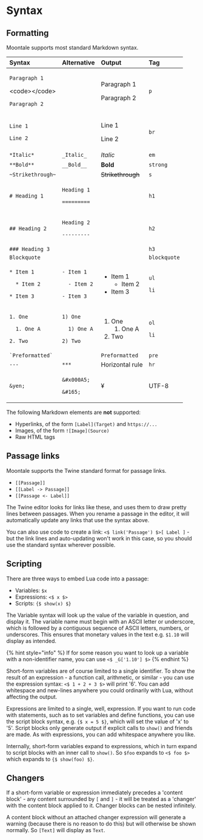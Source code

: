 # Syntax

## Formatting

Moontale supports most standard Markdown syntax.

<table>
  <thead>
    <tr>
      <th style="text-align:left">Syntax</th>
      <th style="text-align:left">Alternative</th>
      <th style="text-align:left">Output</th>
      <th style="text-align:left">Tag</th>
    </tr>
  </thead>
  <tbody>
    <tr>
      <td style="text-align:left">
        <p><code>Paragraph 1</code> 
        </p>
        <p>&lt;code&gt;&lt;/code&gt;</p>
        <p><code>Paragraph 2</code>
        </p>
      </td>
      <td style="text-align:left"></td>
      <td style="text-align:left">
        <p>Paragraph 1</p>
        <p></p>
        <p>Paragraph 2</p>
      </td>
      <td style="text-align:left"><code>p</code>
      </td>
    </tr>
    <tr>
      <td style="text-align:left">
        <p><code>Line 1</code>
        </p>
        <p><code>Line 2</code>
        </p>
      </td>
      <td style="text-align:left"></td>
      <td style="text-align:left">
        <p>Line 1</p>
        <p>Line 2</p>
      </td>
      <td style="text-align:left"><code>br</code>
      </td>
    </tr>
    <tr>
      <td style="text-align:left"><code>*Italic*</code>
      </td>
      <td style="text-align:left"><code>_Italic_</code>
      </td>
      <td style="text-align:left"><em>Italic</em>
      </td>
      <td style="text-align:left"><code>em</code>
      </td>
    </tr>
    <tr>
      <td style="text-align:left"><code>**Bold**</code>
      </td>
      <td style="text-align:left"><code>__Bold__</code>
      </td>
      <td style="text-align:left"><b>Bold</b>
      </td>
      <td style="text-align:left"><code>strong</code>
      </td>
    </tr>
    <tr>
      <td style="text-align:left"><code>~Strikethrough~</code>
      </td>
      <td style="text-align:left"></td>
      <td style="text-align:left"><del>Strikethrough</del>
      </td>
      <td style="text-align:left"><code>s</code>
      </td>
    </tr>
    <tr>
      <td style="text-align:left"><code># Heading 1</code>
      </td>
      <td style="text-align:left">
        <p><code>Heading 1</code>
        </p>
        <p><code>=========</code>
        </p>
      </td>
      <td style="text-align:left"></td>
      <td style="text-align:left"><code>h1</code>
      </td>
    </tr>
    <tr>
      <td style="text-align:left"><code>## Heading 2</code>
      </td>
      <td style="text-align:left">
        <p><code>Heading 2</code>
        </p>
        <p><code>---------</code>
        </p>
      </td>
      <td style="text-align:left"></td>
      <td style="text-align:left"><code>h2</code>
      </td>
    </tr>
    <tr>
      <td style="text-align:left"><code>### Heading 3</code>
      </td>
      <td style="text-align:left"></td>
      <td style="text-align:left"></td>
      <td style="text-align:left"><code>h3</code>
      </td>
    </tr>
    <tr>
      <td style="text-align:left"><code>Blockquote</code>
      </td>
      <td style="text-align:left"></td>
      <td style="text-align:left"></td>
      <td style="text-align:left"><code>blockquote</code>
      </td>
    </tr>
    <tr>
      <td style="text-align:left">
        <p><code>* Item 1</code>
        </p>
        <p><code>  * Item 2</code>
        </p>
        <p><code>* Item 3</code>
        </p>
      </td>
      <td style="text-align:left">
        <p><code>- Item 1</code>
        </p>
        <p><code>  - Item 2</code>
        </p>
        <p><code>- Item 3</code>
        </p>
      </td>
      <td style="text-align:left">
        <ul>
          <li>Item 1
            <ul>
              <li>Item 2</li>
            </ul>
          </li>
          <li>Item 3</li>
        </ul>
      </td>
      <td style="text-align:left">
        <p><code>ul</code>
        </p>
        <p><code>li</code>
        </p>
      </td>
    </tr>
    <tr>
      <td style="text-align:left">
        <p><code>1. One</code>
        </p>
        <p><code>  1. One A</code>
        </p>
        <p><code>2. Two</code>
        </p>
      </td>
      <td style="text-align:left">
        <p><code>1) One</code>
        </p>
        <p><code>  1) One A</code>
        </p>
        <p><code>2) Two</code>
        </p>
      </td>
      <td style="text-align:left">
        <ol>
          <li>One
            <ol>
              <li>One A</li>
            </ol>
          </li>
          <li>Two</li>
        </ol>
      </td>
      <td style="text-align:left">
        <p><code>ol</code>
        </p>
        <p><code>li</code>
        </p>
      </td>
    </tr>
    <tr>
      <td style="text-align:left"><code>`Preformatted`</code>
      </td>
      <td style="text-align:left"></td>
      <td style="text-align:left"><code>Preformatted</code>
      </td>
      <td style="text-align:left"><code>pre</code>
      </td>
    </tr>
    <tr>
      <td style="text-align:left"><code>---</code>
      </td>
      <td style="text-align:left"><code>***</code>
      </td>
      <td style="text-align:left">Horizontal rule</td>
      <td style="text-align:left"><code>hr</code>
      </td>
    </tr>
    <tr>
      <td style="text-align:left"><code>&amp;yen;</code>
      </td>
      <td style="text-align:left">
        <p><code>&amp;#x000A5;</code>
        </p>
        <p><code>&amp;#165;</code>
        </p>
      </td>
      <td style="text-align:left">&#xA5;</td>
      <td style="text-align:left">UTF-8</td>
    </tr>
  </tbody>
</table>

The following Markdown elements are **not** supported:

* Hyperlinks, of the form `[Label](Target)` and `https://...`
* Images, of the form `![Image](Source)`
* Raw HTML tags

## Passage links

Moontale supports the Twine standard format for passage links.

* `[[Passage]]`
* `[[Label -> Passage]]`
* `[[Passage <- Label]]`

The Twine editor looks for links like these, and uses them to draw pretty lines between passages. When you rename a passage in the editor, it will automatically update any links that use the syntax above.

You can also use code to create a link: `<$ link('Passage') $>[ Label ]` - but the link lines and auto-updating won't work in this case, so you should use the standard syntax wherever possible.

## Scripting

There are three ways to embed Lua code into a passage:

* Variables: `$x`
* Expressions: `<$ x $>`
* Scripts: `{$ show(x) $}`

The Variable syntax will look up the value of the variable in question, and display it. The variable name must begin with an ASCII letter or underscore, which is followed by a contiguous sequence of ASCII letters, numbers, or underscores. This ensures that monetary values in the text e.g. `$1.10` will display as intended.

{% hint style="info" %}
 If for some reason you want to look up a variable with a non-identifier name, you can use `<$ _G['1.10'] $>`
{% endhint %}

Short-form variables are of course limited to a single identifier. To show the result of an expression - a function call, arithmetic, or similar - you can use the expression syntax: `<$ 1 + 2 + 3 $>` will print '6'. You can add whitespace and new-lines anywhere you could ordinarily with Lua, without affecting the output.

 Expressions are limited to a single, well, expression. If you want to run code with statements, such as to set variables and define functions, you can use the script block syntax, e.g. `{$ x = 5 $}`, which will set the value of 'x' to '5'. Script blocks only generate output if explicit calls to `show()` and friends are made. As with expressions, you can add whitespace anywhere you like.

 Internally, short-form variables expand to expressions, which in turn expand to script blocks with an inner call to `show()`. So `$foo` expands to `<$ foo $>` which expands to `{$ show(foo) $}`.

## Changers

If a short-form variable or expression immediately precedes a 'content block' - any content surrounded by `[` and `]` - it will be treated as a 'changer' with the content block applied to it. Changer blocks can be nested infinitely.

A content block without an attached changer expression will generate a warning \(because there is no reason to do this\) but will otherwise be shown normally. So `[Text]` will display as `Text`.

